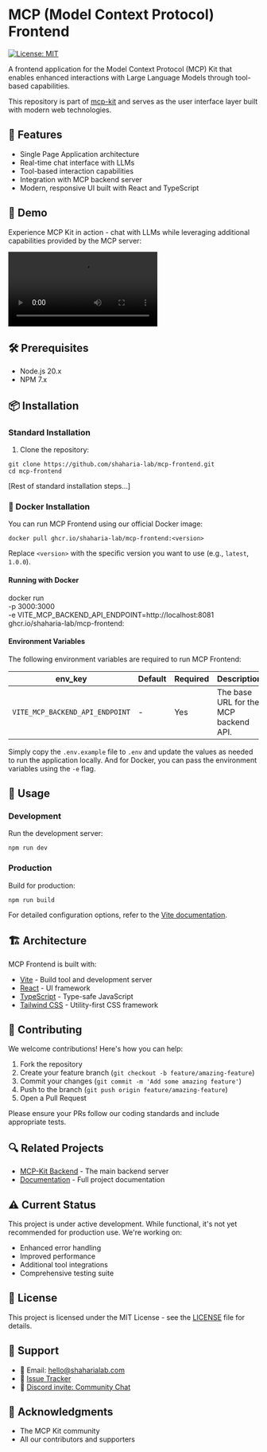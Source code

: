 # MCP (Model Context Protocol) Frontend

[![License: MIT](https://img.shields.io/badge/License-MIT-yellow.svg)](LICENSE)

A frontend application for the Model Context Protocol (MCP) Kit that enables enhanced interactions with Large Language Models through tool-based capabilities.

This repository is part of [mcp-kit](https://github.com/shaharia-lab/mcp-kit) and serves as the user interface layer built with modern web technologies.

## 🚀 Features

- Single Page Application architecture
- Real-time chat interface with LLMs
- Tool-based interaction capabilities
- Integration with MCP backend server
- Modern, responsive UI built with React and TypeScript

## 🎥 Demo

Experience MCP Kit in action - chat with LLMs while leveraging additional capabilities provided by the MCP server:

<video src="https://github.com/user-attachments/assets/ff760b5f-7f0c-4b94-a3ca-1b55283bddd4" controls title="MCP Kit in action"></video>

## 🛠️ Prerequisites

- Node.js 20.x
- NPM 7.x

## 📦 Installation

### Standard Installation

1. Clone the repository:
```shell
git clone https://github.com/shaharia-lab/mcp-frontend.git
cd mcp-frontend
```

[Rest of standard installation steps...]

### 🐳 Docker Installation

You can run MCP Frontend using our official Docker image:

```shell
docker pull ghcr.io/shaharia-lab/mcp-frontend:<version>
```

Replace `<version>` with the specific version you want to use (e.g., `latest`, `1.0.0`).

#### Running with Docker

docker run \
    -p 3000:3000 \
    -e VITE_MCP_BACKEND_API_ENDPOINT=http://localhost:8081 \
    ghcr.io/shaharia-lab/mcp-frontend:<version>

#### Environment Variables

The following environment variables are required to run MCP Frontend:

| env_key                         | Default | Required | Description                           |
|---------------------------------|---------|----------|---------------------------------------|
| `VITE_MCP_BACKEND_API_ENDPOINT` | -       | Yes      | The base URL for the MCP backend API. |

Simply copy the `.env.example` file to `.env` and update the values as needed to run the application locally.
And for Docker, you can pass the environment variables using the `-e` flag.

## 🚀 Usage

### Development

Run the development server:
```shell
npm run dev
```

### Production

Build for production:

```shell
npm run build
```

For detailed configuration options, refer to the [Vite documentation](https://vite.dev/guide/).

## 🏗️ Architecture

MCP Frontend is built with:
- [Vite](https://vite.dev/) - Build tool and development server
- [React](https://reactjs.org/) - UI framework
- [TypeScript](https://www.typescriptlang.org/) - Type-safe JavaScript
- [Tailwind CSS](https://tailwindcss.com/) - Utility-first CSS framework

## 🤝 Contributing

We welcome contributions! Here's how you can help:

1. Fork the repository
2. Create your feature branch (`git checkout -b feature/amazing-feature`)
3. Commit your changes (`git commit -m 'Add some amazing feature'`)
4. Push to the branch (`git push origin feature/amazing-feature`)
5. Open a Pull Request

Please ensure your PRs follow our coding standards and include appropriate tests.

## 🔍 Related Projects

- [MCP-Kit Backend](https://github.com/shaharia-lab/mcp-kit) - The main backend server
- [Documentation](https://github.com/shaharia-lab/mcp-kit) - Full project documentation

## ⚠️ Current Status

This project is under active development. While functional, it's not yet recommended for production use. We're working on:
- Enhanced error handling
- Improved performance
- Additional tool integrations
- Comprehensive testing suite

## 📝 License

This project is licensed under the MIT License - see the [LICENSE](LICENSE) file for details.

## 🤔 Support

- 📧 Email: [hello@shaharialab.com](mailto:hello@shaharialab.com)
- 🐛 [Issue Tracker](https://github.com/shaharia-lab/mcp-frontend/issues)
- 💬 [Discord invite: Community Chat](https://discord.gg/XMDMQ2u7)

## 🙏 Acknowledgments

- The MCP Kit community
- All our contributors and supporters
